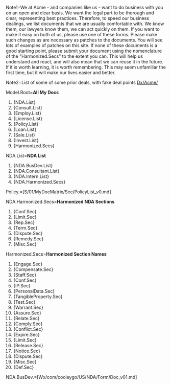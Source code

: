 Note1=We at Acme - and companies like us - want to do business with you on an open and clear basis.  We want the legal part to be thorough and clear, representing best practices.  Therefore, to speed our business dealings, we list documents that we are usually comfortable with.  We know them, our lawyers know them, we can act quickly on them.  If you want to make it easy on both of us, please use one of these forms.  Please make such changes as are necessary as patches to the documents.  You will see lots of examples of patches on this site.  If none of these documents is a good starting point, please submit your document using the nomenclature of the "Harmonized.Secs" to the extent you can.  This will help us understand and react, and will also mean that we can reuse it in the future.  If it is worth learning, it is worth remembering.  This may seem unfamiliar the first time, but it will make our lives easier and better. 

Note2=List of some of some prior deals, with fake deal points <a href="index.php?action=list&file=Dx/Acme/">Dx/Acme/</a>  

Model.Root=<b>All My Docs</b><ol><li>{NDA.List}<li>{Consult.List}<li>{Employ.List}<li>{License.List}<li>{Policy.List}<li>{Loan.List}<li>{Sale.List}<li>{Invest.List}<li>{Harmonized.Secs}</ol>

NDA.List=<b>NDA List</b><ol><li>{NDA.BusDev.List}<li>{NDA.Consultant.List}<li>{NDA.Intern.List}<li>{NDA.Harmonized.Secs}</ol>

Policy.=[S/01/MyDocMatrix/Sec/PolicyList_v0.md]

NDA.Harmonized.Secs=<b>Harmonized NDA Sections</b><ol><li>{Conf.Sec}<li>{Limit.Sec}<li>{Rep.Sec}<li>{Term.Sec}<li>{Dispute.Sec}<li>{Remedy.Sec}<li>{Misc.Sec}</ol>


Harmonized.Secs=<b>Harmonized Section Names</b><ol><li>{Engage.Sec}<li>{Compensate.Sec}<li>{Staff.Sec}<li>{Conf.Sec}<li>{IP.Sec}<li>{PersonalData.Sec}<li>{TangibleProperty.Sec}<li>{Test.Sec}<li>{Warrant.Sec}<li>{Assure.Sec}<li>{Relate.Sec}<li>{Comply.Sec}<li>{Conflict.Sec}<li>{Expire.Sec}<li>{Limit.Sec}<li>{Release.Sec}<li>{Notice.Sec}<li>{Dispute.Sec}<li>{Misc.Sec}<li>{Def.Sec}</ol>  

NDA.BusDev.=[Wx/com/cooleygo/US/NDA/Form/Doc_v01.md]